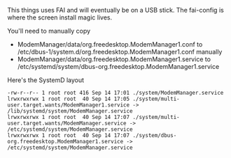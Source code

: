 This things uses FAI and will eventually be on a USB stick. The fai-config is where the screen install magic lives.

You'll need to manually copy 
  * ModemManager/data/org.freedesktop.ModemManager1.conf to /etc/dbus-1/system.d/org.freedesktop.ModemManager1.conf manually
  * ModemManager/data/org.freedesktop.ModemManager1.service to /etc/systemd/system/dbus-org.freedesktop.ModemManager1.service


Here's the SystemD layout


```
-rw-r--r-- 1 root root 416 Sep 14 17:01 ./system/ModemManager.service
lrwxrwxrwx 1 root root  40 Sep 14 17:05 ./system/multi-user.target.wants/ModemManager1.service -> /lib/systemd/system/ModemManager.service
lrwxrwxrwx 1 root root  40 Sep 14 17:07 ./system/multi-user.target.wants/ModemManager.service -> /etc/systemd/system/ModemManager.service
lrwxrwxrwx 1 root root  40 Sep 14 17:07 ./system/dbus-org.freedesktop.ModemManager1.service -> /etc/systemd/system/ModemManager.service
```
